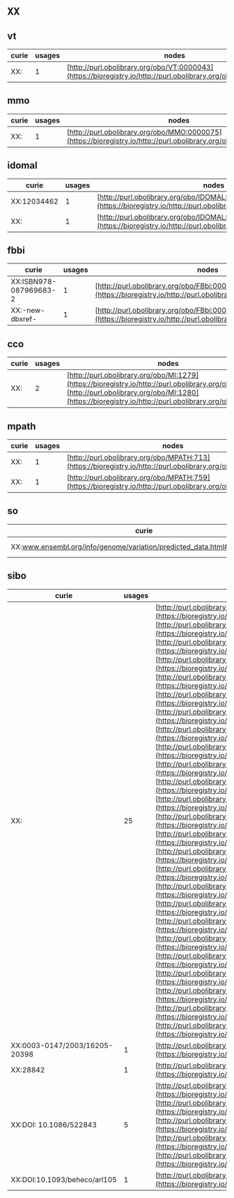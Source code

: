 # `XX`

## vt

| curie           |   usages | nodes                                                                                                         |
|-----------------|----------|---------------------------------------------------------------------------------------------------------------|
| XX:<new dbxref> |        1 | [http://purl.obolibrary.org/obo/VT:0000043](https://bioregistry.io/http://purl.obolibrary.org/obo/VT:0000043) |
## mmo

| curie           |   usages | nodes                                                                                                           |
|-----------------|----------|-----------------------------------------------------------------------------------------------------------------|
| XX:<new dbxref> |        1 | [http://purl.obolibrary.org/obo/MMO:0000075](https://bioregistry.io/http://purl.obolibrary.org/obo/MMO:0000075) |
## idomal

| curie       |   usages | nodes                                                                                                                 |
|-------------|----------|-----------------------------------------------------------------------------------------------------------------------|
| XX:12034462 |        1 | [http://purl.obolibrary.org/obo/IDOMAL:0001122](https://bioregistry.io/http://purl.obolibrary.org/obo/IDOMAL:0001122) |
| XX:         |        1 | [http://purl.obolibrary.org/obo/IDOMAL:0001133](https://bioregistry.io/http://purl.obolibrary.org/obo/IDOMAL:0001133) |
## fbbi

| curie                  |   usages | nodes                                                                                                               |
|------------------------|----------|---------------------------------------------------------------------------------------------------------------------|
| XX:ISBN978-087969683-2 |        1 | [http://purl.obolibrary.org/obo/FBbi:00000025](https://bioregistry.io/http://purl.obolibrary.org/obo/FBbi:00000025) |
| XX:-new-dbxref-        |        1 | [http://purl.obolibrary.org/obo/FBbi:00000366](https://bioregistry.io/http://purl.obolibrary.org/obo/FBbi:00000366) |
## cco

| curie   |   usages | nodes                                                                                                                                                                                                            |
|---------|----------|------------------------------------------------------------------------------------------------------------------------------------------------------------------------------------------------------------------|
| XX:     |        2 | [http://purl.obolibrary.org/obo/MI:1279](https://bioregistry.io/http://purl.obolibrary.org/obo/MI:1279), [http://purl.obolibrary.org/obo/MI:1280](https://bioregistry.io/http://purl.obolibrary.org/obo/MI:1280) |
## mpath

| curie           |   usages | nodes                                                                                                       |
|-----------------|----------|-------------------------------------------------------------------------------------------------------------|
| XX:<new dbxref> |        1 | [http://purl.obolibrary.org/obo/MPATH:713](https://bioregistry.io/http://purl.obolibrary.org/obo/MPATH:713) |
| XX:<new xref>   |        1 | [http://purl.obolibrary.org/obo/MPATH:759](https://bioregistry.io/http://purl.obolibrary.org/obo/MPATH:759) |
## so

| curie                                                                     |   usages | nodes                                                                                                         |
|---------------------------------------------------------------------------|----------|---------------------------------------------------------------------------------------------------------------|
| XX:www.ensembl.org/info/genome/variation/predicted_data.html#consequences |        1 | [http://purl.obolibrary.org/obo/SO:0001620](https://bioregistry.io/http://purl.obolibrary.org/obo/SO:0001620) |
## sibo

| curie                         |   usages | nodes                                                                                                                                                                                                                                                                                                                                                                                                                                                                                                                                                                                                                                                                                                                                                                                                                                                                                                                                                                                                                                                                                                                                                                                                                                                                                                                                                                                                                                                                                                                                                                                                                                                                                                                                                                                                                                                                                                                                                                                                                                                                                                                                                                                                                                                                                                                                                                                                                                                                                                                                                                                                                                                                                                                                                                                                                                                                                                                                                                                     |
|-------------------------------|----------|-------------------------------------------------------------------------------------------------------------------------------------------------------------------------------------------------------------------------------------------------------------------------------------------------------------------------------------------------------------------------------------------------------------------------------------------------------------------------------------------------------------------------------------------------------------------------------------------------------------------------------------------------------------------------------------------------------------------------------------------------------------------------------------------------------------------------------------------------------------------------------------------------------------------------------------------------------------------------------------------------------------------------------------------------------------------------------------------------------------------------------------------------------------------------------------------------------------------------------------------------------------------------------------------------------------------------------------------------------------------------------------------------------------------------------------------------------------------------------------------------------------------------------------------------------------------------------------------------------------------------------------------------------------------------------------------------------------------------------------------------------------------------------------------------------------------------------------------------------------------------------------------------------------------------------------------------------------------------------------------------------------------------------------------------------------------------------------------------------------------------------------------------------------------------------------------------------------------------------------------------------------------------------------------------------------------------------------------------------------------------------------------------------------------------------------------------------------------------------------------------------------------------------------------------------------------------------------------------------------------------------------------------------------------------------------------------------------------------------------------------------------------------------------------------------------------------------------------------------------------------------------------------------------------------------------------------------------------------------------------|
| XX:<new dbxref>               |       25 | [http://purl.obolibrary.org/obo/SIBO:0000080](https://bioregistry.io/http://purl.obolibrary.org/obo/SIBO:0000080), [http://purl.obolibrary.org/obo/SIBO:0000081](https://bioregistry.io/http://purl.obolibrary.org/obo/SIBO:0000081), [http://purl.obolibrary.org/obo/SIBO:0000082](https://bioregistry.io/http://purl.obolibrary.org/obo/SIBO:0000082), [http://purl.obolibrary.org/obo/SIBO:0000083](https://bioregistry.io/http://purl.obolibrary.org/obo/SIBO:0000083), [http://purl.obolibrary.org/obo/SIBO:0000085](https://bioregistry.io/http://purl.obolibrary.org/obo/SIBO:0000085), [http://purl.obolibrary.org/obo/SIBO:0000087](https://bioregistry.io/http://purl.obolibrary.org/obo/SIBO:0000087), [http://purl.obolibrary.org/obo/SIBO:0000088](https://bioregistry.io/http://purl.obolibrary.org/obo/SIBO:0000088), [http://purl.obolibrary.org/obo/SIBO:0000090](https://bioregistry.io/http://purl.obolibrary.org/obo/SIBO:0000090), [http://purl.obolibrary.org/obo/SIBO:0000093](https://bioregistry.io/http://purl.obolibrary.org/obo/SIBO:0000093), [http://purl.obolibrary.org/obo/SIBO:0000094](https://bioregistry.io/http://purl.obolibrary.org/obo/SIBO:0000094), [http://purl.obolibrary.org/obo/SIBO:0000097](https://bioregistry.io/http://purl.obolibrary.org/obo/SIBO:0000097), [http://purl.obolibrary.org/obo/SIBO:0000105](https://bioregistry.io/http://purl.obolibrary.org/obo/SIBO:0000105), [http://purl.obolibrary.org/obo/SIBO:0000107](https://bioregistry.io/http://purl.obolibrary.org/obo/SIBO:0000107), [http://purl.obolibrary.org/obo/SIBO:0000108](https://bioregistry.io/http://purl.obolibrary.org/obo/SIBO:0000108), [http://purl.obolibrary.org/obo/SIBO:0000109](https://bioregistry.io/http://purl.obolibrary.org/obo/SIBO:0000109), [http://purl.obolibrary.org/obo/SIBO:0000112](https://bioregistry.io/http://purl.obolibrary.org/obo/SIBO:0000112), [http://purl.obolibrary.org/obo/SIBO:0000120](https://bioregistry.io/http://purl.obolibrary.org/obo/SIBO:0000120), [http://purl.obolibrary.org/obo/SIBO:0000122](https://bioregistry.io/http://purl.obolibrary.org/obo/SIBO:0000122), [http://purl.obolibrary.org/obo/SIBO:0000126](https://bioregistry.io/http://purl.obolibrary.org/obo/SIBO:0000126), [http://purl.obolibrary.org/obo/SIBO:0000136](https://bioregistry.io/http://purl.obolibrary.org/obo/SIBO:0000136), [http://purl.obolibrary.org/obo/SIBO:0000141](https://bioregistry.io/http://purl.obolibrary.org/obo/SIBO:0000141), [http://purl.obolibrary.org/obo/SIBO:0000142](https://bioregistry.io/http://purl.obolibrary.org/obo/SIBO:0000142), [http://purl.obolibrary.org/obo/SIBO:0000143](https://bioregistry.io/http://purl.obolibrary.org/obo/SIBO:0000143), [http://purl.obolibrary.org/obo/SIBO:0000485](https://bioregistry.io/http://purl.obolibrary.org/obo/SIBO:0000485), [http://purl.obolibrary.org/obo/SIBO:0000502](https://bioregistry.io/http://purl.obolibrary.org/obo/SIBO:0000502) |
| XX:0003-0147/2003/16205-20398 |        1 | [http://purl.obolibrary.org/obo/SIBO:0000152](https://bioregistry.io/http://purl.obolibrary.org/obo/SIBO:0000152)                                                                                                                                                                                                                                                                                                                                                                                                                                                                                                                                                                                                                                                                                                                                                                                                                                                                                                                                                                                                                                                                                                                                                                                                                                                                                                                                                                                                                                                                                                                                                                                                                                                                                                                                                                                                                                                                                                                                                                                                                                                                                                                                                                                                                                                                                                                                                                                                                                                                                                                                                                                                                                                                                                                                                                                                                                                                         |
| XX:28842                      |        1 | [http://purl.obolibrary.org/obo/SIBO:0000182](https://bioregistry.io/http://purl.obolibrary.org/obo/SIBO:0000182)                                                                                                                                                                                                                                                                                                                                                                                                                                                                                                                                                                                                                                                                                                                                                                                                                                                                                                                                                                                                                                                                                                                                                                                                                                                                                                                                                                                                                                                                                                                                                                                                                                                                                                                                                                                                                                                                                                                                                                                                                                                                                                                                                                                                                                                                                                                                                                                                                                                                                                                                                                                                                                                                                                                                                                                                                                                                         |
| XX:DOI: 10.1086/522843        |        5 | [http://purl.obolibrary.org/obo/SIBO:0000261](https://bioregistry.io/http://purl.obolibrary.org/obo/SIBO:0000261), [http://purl.obolibrary.org/obo/SIBO:0000525](https://bioregistry.io/http://purl.obolibrary.org/obo/SIBO:0000525), [http://purl.obolibrary.org/obo/SIBO:0000526](https://bioregistry.io/http://purl.obolibrary.org/obo/SIBO:0000526), [http://purl.obolibrary.org/obo/SIBO:0000527](https://bioregistry.io/http://purl.obolibrary.org/obo/SIBO:0000527), [http://purl.obolibrary.org/obo/SIBO:0000529](https://bioregistry.io/http://purl.obolibrary.org/obo/SIBO:0000529)                                                                                                                                                                                                                                                                                                                                                                                                                                                                                                                                                                                                                                                                                                                                                                                                                                                                                                                                                                                                                                                                                                                                                                                                                                                                                                                                                                                                                                                                                                                                                                                                                                                                                                                                                                                                                                                                                                                                                                                                                                                                                                                                                                                                                                                                                                                                                                                             |
| XX:DOI:10.1093/beheco/arl105  |        1 | [http://purl.obolibrary.org/obo/SIBO:0000528](https://bioregistry.io/http://purl.obolibrary.org/obo/SIBO:0000528)                                                                                                                                                                                                                                                                                                                                                                                                                                                                                                                                                                                                                                                                                                                                                                                                                                                                                                                                                                                                                                                                                                                                                                                                                                                                                                                                                                                                                                                                                                                                                                                                                                                                                                                                                                                                                                                                                                                                                                                                                                                                                                                                                                                                                                                                                                                                                                                                                                                                                                                                                                                                                                                                                                                                                                                                                                                                         |
